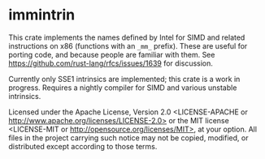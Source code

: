 # immintrin

This crate implements the names defined by Intel for SIMD and related instructions on x86
(functions with an `_mm_` prefix). These are useful for porting code, and because people
are familiar with them.  See https://github.com/rust-lang/rfcs/issues/1639 for discussion.

Currently only SSE1 intrinsics are implemented; this crate is a work in progress.
Requires a nightly compiler for SIMD and various unstable intrinsics.

Licensed under the Apache License, Version 2.0
<LICENSE-APACHE or
http://www.apache.org/licenses/LICENSE-2.0> or the MIT
license <LICENSE-MIT or http://opensource.org/licenses/MIT>,
at your option. All files in the project carrying such
notice may not be copied, modified, or distributed except
according to those terms.

